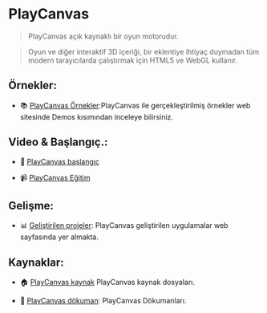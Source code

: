 # PlayCanvas
> PlayCanvas açık kaynaklı bir oyun motorudur. 

> Oyun ve diğer interaktif 3D içeriği, bir eklentiye ihtiyaç duymadan tüm modern tarayıcılarda çalıştırmak için HTML5 ve WebGL kullanır.

## Örnekler:

- :books: [PlayCanvas Örnekler](https://blog.playcanvas.com/demos/):PlayCanvas  ile gerçekleştirilmiş örnekler web sitesinde Demos kısımından inceleye bilirsiniz. 

## Video & Başlangıç.:
- :book: <a href="https://developer.playcanvas.com/en/tutorials/" target="_blank">PlayCanvas başlangıç</a>

- :video_camera: <a href="https://www.youtube.com/watch?v=fXc-JjH2nNo&list=PLGmYIROty-5ZX-a88X8ztUeYSPeuBj7rG" target="_blank">PlayCanvas Eğitim</a>

## Gelişme:

- :bar_chart: [Geliştirilen projeler](https://github.com/playcanvas/engine#project-showcase): PlayCanvas geliştirilen uygulamalar web sayfasında yer almakta.

## Kaynaklar:

- :house:  [PlayCanvas kaynak](https://github.com/playcanvas/engine) PlayCanvas kaynak dosyaları.

- :memo: [PlayCanvas dökuman](https://developer.playcanvas.com/en/api/pc.events.html): PlayCanvas Dökumanları.
